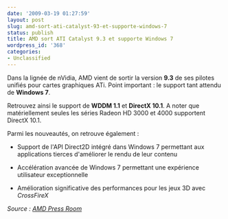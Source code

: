 ```yaml
---
date: '2009-03-19 01:27:59'
layout: post
slug: amd-sort-ati-catalyst-93-et-supporte-windows-7
status: publish
title: AMD sort ATI Catalyst 9.3 et supporte Windows 7
wordpress_id: '368'
categories:
- Unclassified
---
```


Dans la lignée de nVidia, AMD vient de sortir la version **9.3** de ses pilotes unifiés pour cartes graphiques ATi. Point important : le support tant attendu de **Windows 7**.




Retrouvez ainsi le support de **WDDM 1.1** et **DirectX 10.1**. A noter que matériellement seules les séries Radeon HD 3000 et 4000 supportent DirectX 10.1.





Parmi les nouveautés, on retrouve également :





	
  * Support de l'API Direct2D intégré dans Windows 7 permettant aux applications tierces d'améliorer le rendu de leur contenu

	
  * Accélération avancée de Windows 7 permettant une expérience utilisateur exceptionnelle

	
  * Amélioration significative des performances pour les jeux 3D avec _CrossFireX_










_Source : [AMD Press Room](http://www.amd.com/us-en/Corporate/VirtualPressRoom/0,,51_104_543%7E130614,00.html)_



